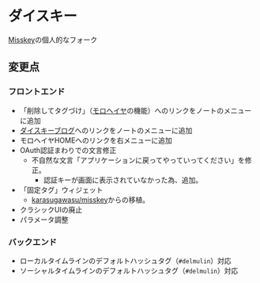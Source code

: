 # ダイスキー

[Misskey](https://github.com/misskey-dev/misskey/)の個人的なフォーク

## 変更点

### フロントエンド

- 「削除してタグづけ」（[モロヘイヤ](https://github.com/pooza/mulukhiya-toot-proxy/)の機能）へのリンクをノートのメニューに追加
- [ダイスキーブログ](https://blog.misskey.delmulin.com)へのリンクをノートのメニューに追加
- モロヘイヤHOMEへのリンクを右メニューに追加
- OAuth認証まわりでの文言修正
  - 不自然な文言「アプリケーションに戻ってやっていってください」を修正。
	- 認証キーが画面に表示されていなかった為、追加。
- 「固定タグ」ウィジェット
  - [karasugawasu/misskey](https://github.com/karasugawasu/misskey)からの移植。
- クラシックUIの廃止
- パラメータ調整

### バックエンド

- ローカルタイムラインのデフォルトハッシュタグ（`#delmulin`）対応
- ソーシャルタイムラインのデフォルトハッシュタグ（`#delmulin`）対応
